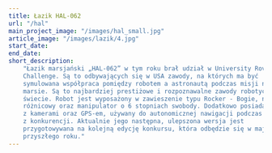 ```yaml
---
title: Łazik HAL-062
url: "/hal"
main_project_image: "/images/hal_small.jpg"
article_image: "/images/lazik/4.jpg"
start_date:
end_date:
short_description:
    "Łazik marsjański „HAL-062” w tym roku brał udział w University Rover
    Challenge. Są to odbywających się w USA zawody, na których ma być
    symulowana współpraca pomiędzy robotem a astronautą podczas misji na
    marsie. Są to najbardziej prestiżowe i rozpoznawalne zawody robotyczne na
    świecie. Robot jest wyposażony w zawieszenie typu Rocker - Bogie, napęd
    różnicowy oraz manipulator o 6 stopniach swobody. Dodatkowo posiada moduł
    z kamerami oraz GPS-em, używany do autonomicznej nawigacji podczas jednej
    z konkurencji. Aktualnie jego następna, ulepszona wersja jest
    przygotowywana na kolejną edycję konkursu, która odbędzie się w maju
    przyszłego roku."
---
```

